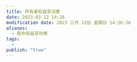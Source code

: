 ```yaml
---
title: 所有者权益变动表
date: 2023-03-12 14:26
modification date: 2023 三月 12日 星期日 14:26:26
aliases:
  - 股东权益变动表
tags:
  - 
publish: "true"
---
```


